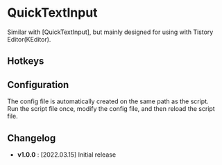 # QuickTextInput

Similar with [QuickTextInput], but mainly designed for using with Tistory Editor(KEditor).

## Hotkeys

## Configuration

The config file is automatically created on the same path as the script.  
Run the script file once, modify the config file, and then reload the script file.

## Changelog

* **v1.0.0** : [2022.03.15] Initial release
